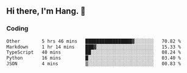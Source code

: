 ## Hi there, I'm Hang. 👋

### Coding

<!--START_SECTION:waka-->

```txt
Other        5 hrs 46 mins   █████████████████▓░░░░░░░   70.82 %
Markdown     1 hr 14 mins    ███▓░░░░░░░░░░░░░░░░░░░░░   15.33 %
TypeScript   40 mins         ██░░░░░░░░░░░░░░░░░░░░░░░   08.24 %
Python       16 mins         █░░░░░░░░░░░░░░░░░░░░░░░░   03.40 %
JSON         4 mins          ▒░░░░░░░░░░░░░░░░░░░░░░░░   00.83 %
```

<!--END_SECTION:waka-->
